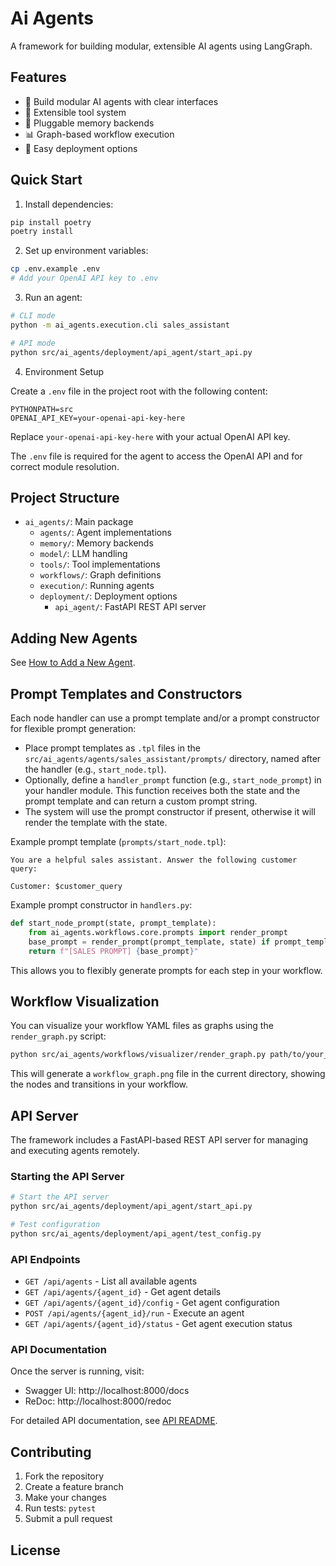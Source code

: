 

# Ai Agents

A framework for building modular, extensible AI agents using LangGraph.

## Features

- 🤖 Build modular AI agents with clear interfaces
- 🔧 Extensible tool system
- 💾 Pluggable memory backends
- 📊 Graph-based workflow execution
- 🚀 Easy deployment options

## Quick Start

1. Install dependencies:
```bash
pip install poetry
poetry install
```

2. Set up environment variables:
```bash
cp .env.example .env
# Add your OpenAI API key to .env
```

3. Run an agent:
```bash
# CLI mode
python -m ai_agents.execution.cli sales_assistant

# API mode
python src/ai_agents/deployment/api_agent/start_api.py
```

4. Environment Setup

Create a `.env` file in the project root with the following content:

```env
PYTHONPATH=src
OPENAI_API_KEY=your-openai-api-key-here
```

Replace `your-openai-api-key-here` with your actual OpenAI API key.

The `.env` file is required for the agent to access the OpenAI API and for correct module resolution.


## Project Structure

- `ai_agents/`: Main package
  - `agents/`: Agent implementations
  - `memory/`: Memory backends
  - `model/`: LLM handling
  - `tools/`: Tool implementations
  - `workflows/`: Graph definitions
  - `execution/`: Running agents
  - `deployment/`: Deployment options
    - `api_agent/`: FastAPI REST API server

## Adding New Agents

See [How to Add a New Agent](docs/how_to_add_agent.md).

## Prompt Templates and Constructors

Each node handler can use a prompt template and/or a prompt constructor for flexible prompt generation:

- Place prompt templates as `.tpl` files in the `src/ai_agents/agents/sales_assistant/prompts/` directory, named after the handler (e.g., `start_node.tpl`).
- Optionally, define a `handler_prompt` function (e.g., `start_node_prompt`) in your handler module. This function receives both the state and the prompt template and can return a custom prompt string.
- The system will use the prompt constructor if present, otherwise it will render the template with the state.

Example prompt template (`prompts/start_node.tpl`):

```text
You are a helpful sales assistant. Answer the following customer query:

Customer: $customer_query
```

Example prompt constructor in `handlers.py`:

```python
def start_node_prompt(state, prompt_template):
    from ai_agents.workflows.core.prompts import render_prompt
    base_prompt = render_prompt(prompt_template, state) if prompt_template else ""
    return f"[SALES PROMPT] {base_prompt}"
```

This allows you to flexibly generate prompts for each step in your workflow.

## Workflow Visualization

You can visualize your workflow YAML files as graphs using the `render_graph.py` script:

```bash
python src/ai_agents/workflows/visualizer/render_graph.py path/to/your_workflow.yaml
```

This will generate a `workflow_graph.png` file in the current directory, showing the nodes and transitions in your workflow.

## API Server

The framework includes a FastAPI-based REST API server for managing and executing agents remotely.

### Starting the API Server

```bash
# Start the API server
python src/ai_agents/deployment/api_agent/start_api.py

# Test configuration
python src/ai_agents/deployment/api_agent/test_config.py
```

### API Endpoints

- `GET /api/agents` - List all available agents
- `GET /api/agents/{agent_id}` - Get agent details
- `GET /api/agents/{agent_id}/config` - Get agent configuration
- `POST /api/agents/{agent_id}/run` - Execute an agent
- `GET /api/agents/{agent_id}/status` - Get agent execution status

### API Documentation

Once the server is running, visit:
- Swagger UI: http://localhost:8000/docs
- ReDoc: http://localhost:8000/redoc

For detailed API documentation, see [API README](src/ai_agents/deployment/api_agent/README.md).

## Contributing

1. Fork the repository
2. Create a feature branch
3. Make your changes
4. Run tests: `pytest`
5. Submit a pull request

## License
